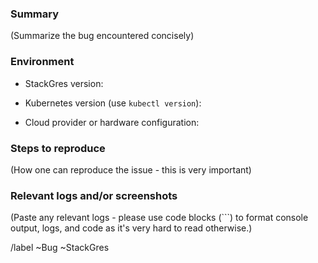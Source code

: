 <!---
Please read this!

Before opening a new issue, make sure to search for keywords in the issues
filtered by the "bug" label.

Issue tracker:

- https://gitlab.com/ongresinc/stackgres/issues?label_name%5B%5D=Bug

and verify the issue you're about to submit isn't a duplicate.
--->

### Summary

(Summarize the bug encountered concisely)

### Environment

- StackGres version:

- Kubernetes version (use `kubectl version`):

- Cloud provider or hardware configuration:

### Steps to reproduce

(How one can reproduce the issue - this is very important)

### Relevant logs and/or screenshots

(Paste any relevant logs - please use code blocks (```) to format console output,
logs, and code as it's very hard to read otherwise.)

/label ~Bug ~StackGres